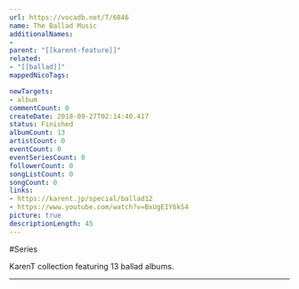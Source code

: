```yaml
---
url: https://vocadb.net/T/6846
name: The Ballad Music
additionalNames: 
- 
parent: "[[karent-feature]]"
related:
- "[[ballad]]"
mappedNicoTags:

newTargets:
- album
commentCount: 0
createDate: 2018-09-27T02:14:40.417
status: Finished
albumCount: 13
artistCount: 0
eventCount: 0
eventSeriesCount: 0
followerCount: 0
songListCount: 0
songCount: 0
links: 
- https://karent.jp/special/ballad12
- https://www.youtube.com/watch?v=BxUgEIY6kS4
picture: true
descriptionLength: 45
---
```


#Series

KarenT collection featuring 13 ballad albums.

---

